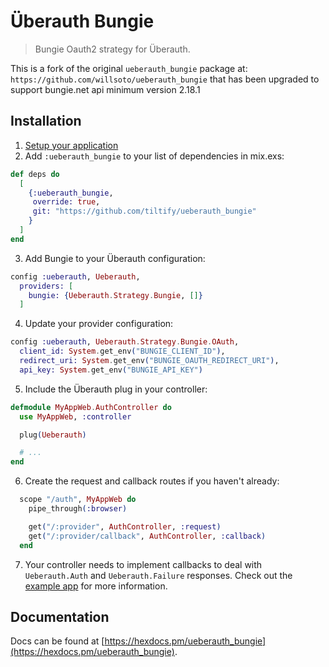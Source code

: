 # Überauth Bungie

> Bungie Oauth2 strategy for Überauth.

This is a fork of the original `ueberauth_bungie` package at: `https://github.com/willsoto/ueberauth_bungie` that has been upgraded to support bungie.net api minimum version 2.18.1

## Installation

1. [Setup your application](https://www.bungie.net/en/Application)
2. Add `:ueberauth_bungie` to your list of dependencies in mix.exs:

```elixir
def deps do
  [
    {:ueberauth_bungie,
     override: true,
     git: "https://github.com/tiltify/ueberauth_bungie"
    }
  ]
end
```

3. Add Bungie to your Überauth configuration:

```elixir
config :ueberauth, Ueberauth,
  providers: [
    bungie: {Ueberauth.Strategy.Bungie, []}
  ]
```

4. Update your provider configuration:

```elixir
config :ueberauth, Ueberauth.Strategy.Bungie.OAuth,
  client_id: System.get_env("BUNGIE_CLIENT_ID"),
  redirect_uri: System.get_env("BUNGIE_OAUTH_REDIRECT_URI"),
  api_key: System.get_env("BUNGIE_API_KEY")
```

5. Include the Überauth plug in your controller:

```elixir
defmodule MyAppWeb.AuthController do
  use MyAppWeb, :controller

  plug(Ueberauth)

  # ...
end
```

6. Create the request and callback routes if you haven't already:

```elixir
  scope "/auth", MyAppWeb do
    pipe_through(:browser)

    get("/:provider", AuthController, :request)
    get("/:provider/callback", AuthController, :callback)
  end
```

7. Your controller needs to implement callbacks to deal with `Ueberauth.Auth` and `Ueberauth.Failure` responses. Check out the [example app](https://github.com/ueberauth/ueberauth_example) for more information.

## Documentation

Docs can be found at [https://hexdocs.pm/ueberauth_bungie](https://hexdocs.pm/ueberauth_bungie).
